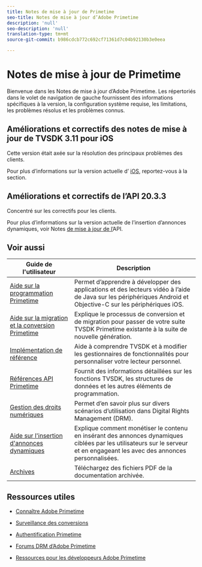 ```yaml
---
title: Notes de mise à jour de Primetime
seo-title: Notes de mise à jour d’Adobe Primetime
description: 'null'
seo-description: 'null'
translation-type: tm+mt
source-git-commit: b986cdcb772c692cf71361d7c04b92130b3e0eea

---
```



# Notes de mise à jour de Primetime

Bienvenue dans les Notes de mise à jour d’Adobe Primetime. Les  répertoriés dans le volet de navigation de gauche fournissent des informations spécifiques à la version, la configuration système requise, les limitations, les problèmes résolus et les problèmes connus.

<!-- ## Fixes in TVSDK 3.11 Android
The release enhanced support for Widevine DRM and resolved top customer issues.
Check out for more information about the current released version for [Android](../release-notes/tvsdk-3x-android.md). -->

## Améliorations et correctifs des notes de mise à jour de TVSDK 3.11 pour iOS

Cette version était axée sur la résolution des principaux problèmes des clients.

Pour plus d’informations sur la version actuelle d’ [iOS](../release-notes/tvsdk-3x-ios.md), reportez-vous à la section.

## Améliorations et correctifs de l’API 20.3.3

Concentré sur les correctifs pour les clients.

Pour plus d’informations sur la version actuelle de l’insertion d’annonces dynamiques, voir Notes [de mise à jour de l’](ptai-19x-release-notes.md)API.

## Voir aussi

| Guide de l&#39;utilisateur | Description |
|--- |--- |
| [Aide sur la programmation Primetime](/help/programming/home.md) | Permet d’apprendre à développer des applications et des lecteurs vidéo à l’aide de Java sur les périphériques Android et Objective-C sur les périphériques iOS. |
| [Aide sur la migration et la conversion Primetime](/help/migration-guides/home.md) | Explique le processus de conversion et de migration pour passer de votre suite TVSDK Primetime existante à la suite de nouvelle génération. |
| [Implémentation de référence](/help/android-reference-implementation/home.md) | Aide à comprendre TVSDK et à modifier les gestionnaires de fonctionnalités pour personnaliser votre lecteur personnel. |
| [Références API Primetime](/help/reference/api-references.md) | Fournit des informations détaillées sur les fonctions TVSDK, les structures de données et les autres éléments de programmation. |
| [Gestion des droits numériques](/help/digital-rights-management/home.md) | Permet d’en savoir plus sur divers scénarios d’utilisation dans Digital Rights Management (DRM). |
| [Aide sur l&#39;insertion d&#39;annonces dynamiques](/help/dynamic-ad-insertion/home.md) | Explique comment monétiser le contenu en insérant des annonces dynamiques ciblées par les utilisateurs sur le serveur et en engageant   les avec des annonces personnalisées. |
| [Archives](https://helpx.adobe.com/primetime/archives.html) | Téléchargez des fichiers PDF de la documentation archivée. |

## Ressources utiles

* [Connaître Adobe Primetime](https://www.adobe.com/in/marketing/primetime.html)

* [Surveillance des conversions](https://tve.helpdocsonline.com/concurrency-monitoring-introduction)

* [Authentification Primetime](https://tve.helpdocsonline.com/home)

* [Forums DRM d’Adobe Primetime](https://forums.adobe.com/community/adobe_access)

* [Ressources pour les développeurs Adobe Primetime](https://www.adobe.com/devnet/primetime.html)
